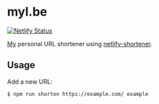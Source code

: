 # myl.be

[![Netlify Status](https://api.netlify.com/api/v1/badges/7b8ac7b5-9cb3-40c0-8887-155bda894932/deploy-status)](https://app.netlify.com/sites/mylbe/deploys)

[My](https://mylesb.ca/) personal URL shortener using [netlify-shortener](https://github.com/kentcdodds/netlify-shortener).

## Usage

Add a new URL:

```bash
$ npm run shorten https://example.com/ example
```
